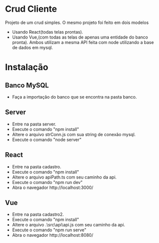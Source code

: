 # Crud Cliente

Projeto de um crud simples.
O mesmo projeto foi feito em dois modelos
 - Usando React(todas telas prontas).
 - Usando Vue,(com todas as telas de apenas uma entidade do banco pronta).
Ambos utilizam a mesma API feita com node utilizando a base de dados em mysql.

# Instalação

## Banco MySQL
- Faça a importação do banco que se encontra na pasta banco.

## Server
- Entre na pasta server.
- Execute o comando "npm install"
- Altere o arquivo strConn.js com sua string de conexão mysql.
- Execute o comando "node server"

## React
- Entre na pasta cadastro.
- Execute o comando "npm install"
- Altere o arquivo apiPath.ts com seu caminho da api.
- Execute o comando "npm run dev" 
- Abra o navegador http://localhost:3000/

## Vue
- Entre na pasta cadastro2.
- Execute o comando "npm install"
- Altere o arquivo .\src\api\api.js com seu caminho da api.
- Execute o comando "npm run serve" 
- Abra o navegador http://localhost:8080/
